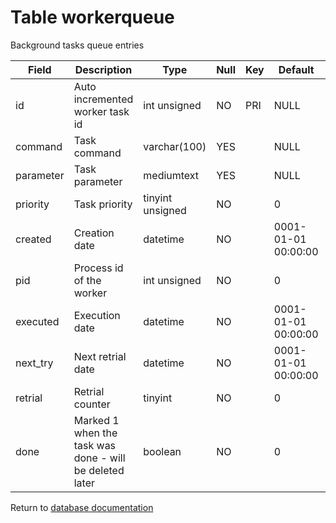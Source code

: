Table workerqueue
===========
Background tasks queue entries

| Field     | Description                                             | Type             | Null | Key | Default             | Extra          |    
| --------- | ------------------------------------------------------- | ---------------- | ---- | --- | ------------------- | -------------- |    
| id        | Auto incremented worker task id                         | int unsigned     | NO   | PRI | NULL                | auto_increment |    
| command   | Task command                                            | varchar(100)     | YES  |     | NULL                |                |    
| parameter | Task parameter                                          | mediumtext       | YES  |     | NULL                |                |    
| priority  | Task priority                                           | tinyint unsigned | NO   |     | 0                   |                |    
| created   | Creation date                                           | datetime         | NO   |     | 0001-01-01 00:00:00 |                |    
| pid       | Process id of the worker                                | int unsigned     | NO   |     | 0                   |                |    
| executed  | Execution date                                          | datetime         | NO   |     | 0001-01-01 00:00:00 |                |    
| next_try  | Next retrial date                                       | datetime         | NO   |     | 0001-01-01 00:00:00 |                |    
| retrial   | Retrial counter                                         | tinyint          | NO   |     | 0                   |                |    
| done      | Marked 1 when the task was done - will be deleted later | boolean          | NO   |     | 0                   |                |    

Return to [database documentation](help/database)
